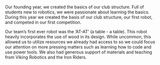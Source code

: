 Our founding year, we created the basics of our club structure. Full of students new to robotics, we were passionate about learning the basics. During this year we created the basis of our club structure, our first robot, and competed in our first competition.

Our team’s first ever robot was the ‘AT-AT’ (a table - a table). This robot heavily incorporates the use of wood in its design. While uncommon, this allowed us to utilize resources we already had access to so we could focus our attention on more pressing matters such as learning how to code and use power tools. We also had generous support of materials and teaching from Viking Robotics and the Iron Riders.